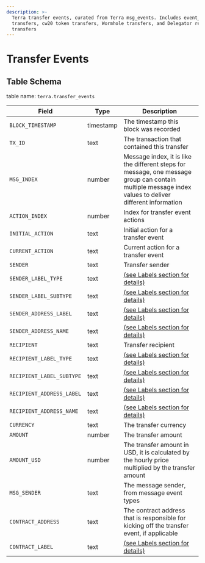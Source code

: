 ```yaml
---
description: >-
  Terra transfer events, curated from Terra msg_events. Includes event_type
  transfers, cw20 token transfers, Wormhole transfers, and Delegator rewards
  transfers
---
```


# Transfer Events

## Table Schema

table name: `terra.transfer_events`

| Field                     | Type      | Description                                                                                                                                             |
| ------------------------- | --------- | ------------------------------------------------------------------------------------------------------------------------------------------------------- |
| `BLOCK_TIMESTAMP`         | timestamp | The timestamp this block was recorded                                                                                                                   |
| `TX_ID`                   | text      | The transaction that contained this transfer                                                                                                            |
| `MSG_INDEX`               | number    | Message index, it is like the different steps for message, one message group can contain multiple message index values to deliver different information |
| `ACTION_INDEX`            | number    | Index for transfer event actions                                                                                                                        |
| `INITIAL_ACTION`          | text      | Initial action for a transfer event                                                                                                                     |
| `CURRENT_ACTION`          | text      | Current action for a transfer event                                                                                                                     |
| `SENDER`                  | text      | Transfer sender                                                                                                                                         |
| `SENDER_LABEL_TYPE`       | text      | [(see Labels section for details)](../../../address-tags-and-labels/labels/)                                                                            |
| `SENDER_LABEL_SUBTYPE`    | text      | [(see Labels section for details)](../../../address-tags-and-labels/labels/)                                                                            |
| `SENDER_ADDRESS_LABEL`    | text      | [(see Labels section for details)](../../../address-tags-and-labels/labels/)                                                                            |
| `SENDER_ADDRESS_NAME`     | text      | [(see Labels section for details)](../../../address-tags-and-labels/labels/)                                                                            |
| `RECIPIENT`               | text      | Transfer recipient                                                                                                                                      |
| `RECIPIENT_LABEL_TYPE`    | text      | [(see Labels section for details)](../../../address-tags-and-labels/labels/)                                                                            |
| `RECIPIENT_LABEL_SUBTYPE` | text      | [(see Labels section for details)](../../../address-tags-and-labels/labels/)                                                                            |
| `RECIPIENT_ADDRESS_LABEL` | text      | [(see Labels section for details)](../../../address-tags-and-labels/labels/)                                                                            |
| `RECIPIENT_ADDRESS_NAME`  | text      | [(see Labels section for details)](../../../address-tags-and-labels/labels/)                                                                            |
| `CURRENCY`                | text      | The transfer currency                                                                                                                                   |
| `AMOUNT`                  | number    | The transfer amount                                                                                                                                     |
| `AMOUNT_USD`              | number    | The transfer amount in USD, it is calculated by the hourly price multiplied by the transfer amount                                                      |
| `MSG_SENDER`              | text      | The message sender, from message event types                                                                                                            |
| `CONTRACT_ADDRESS`        | text      | The contract address that is responsible for kicking off the transfer event, if applicable                                                              |
| `CONTRACT_LABEL`          | text      | [(see Labels section for details)](../../../address-tags-and-labels/labels/)                                                                            |
